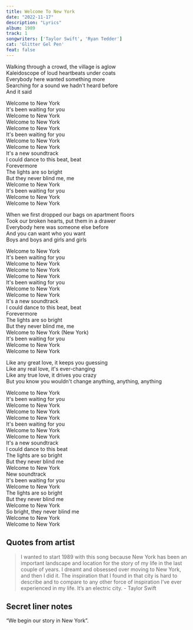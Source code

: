 ```yaml
---
title: Welcome To New York
date: "2022-11-17"
description: "Lyrics"
album: 1989
track: 1
songwriters: ['Taylor Swift', 'Ryan Tedder']
cat: 'Glitter Gel Pen'
feat: false
---
```

<p className="verse-one">
Walking through a crowd, the village is aglow <br />
Kaleidoscope of loud heartbeats under coats <br />
Everybody here wanted something more <br />
Searching for a sound we hadn't heard before <br />
And it said <br />
</p>
<p className="chorus">
Welcome to New York <br />
It's been waiting for you <br />
Welcome to New York <br />
Welcome to New York <br />
Welcome to New York <br />
It's been waiting for you <br />
Welcome to New York <br />
Welcome to New York <br />
It's a new soundtrack <br />
I could dance to this beat, beat <br />
Forevermore <br />
The lights are so bright <br />
But they never blind me, me <br />
Welcome to New York <br />
It's been waiting for you <br />
Welcome to New York <br />
Welcome to New York <br />
</p>
<p className="verse-two">
When we first dropped our bags on apartment floors <br />
Took our broken hearts, put them in a drawer <br />
Everybody here was someone else before <br />
And you can want who you want <br />
Boys and boys and girls and girls <br />
</p>
<p className="chorus">
Welcome to New York <br />
It's been waiting for you <br />
Welcome to New York <br />
Welcome to New York <br />
Welcome to New York <br />
It's been waiting for you <br />
Welcome to New York <br />
Welcome to New York <br />
It's a new soundtrack <br />
I could dance to this beat, beat <br />
Forevermore <br />
The lights are so bright <br />
But they never blind me, me <br />
Welcome to New York (New York) <br />
It's been waiting for you <br />
Welcome to New York <br />
Welcome to New York <br />
</p>
<p className="bridge">
Like any great love, it keeps you guessing <br />
Like any real love, it's ever-changing <br />
Like any true love, it drives you crazy <br />
But you know you wouldn't change anything, anything, anything <br />
</p>
<p className="chorus">
Welcome to New York <br />
It's been waiting for you <br />
Welcome to New York <br />
Welcome to New York <br />
Welcome to New York <br />
It's been waiting for you <br />
Welcome to New York <br />
Welcome to New York <br />
It's a new soundtrack <br />
I could dance to this beat <br />
The lights are so bright <br />
But they never blind me <br />
Welcome to New York <br />
New soundtrack <br />
It's been waiting for you <br />
Welcome to New York <br />
The lights are so bright <br />
But they never blind me <br />
Welcome to New York <br />
So bright, they never blind me <br />
Welcome to New York <br />
Welcome to New York <br />
</p>



## Quotes from artist
<blockquote cite="https://www.youtube.com/watch?v=xVKTOX3vMKM&t=55s">
I wanted to start 1989 with this song because New York has been an important landscape and location for the story of my life in the last couple of years. I dreamt and obsessed over moving to New York, and then I did it. The inspiration that I found in that city is hard to describe and to compare to any other force of inspiration I’ve ever experienced in my life. It’s an electric city. - Taylor Swift
</blockquote>


## Secret liner notes

“We begin our story in New York”.